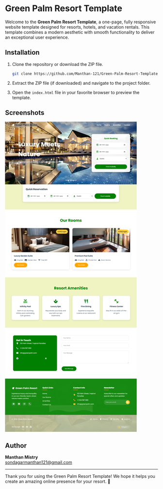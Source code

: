 # Green Palm Resort Template

Welcome to the **Green Palm Resort Template**, a one-page, fully responsive website template designed for resorts, hotels, and vacation rentals. This template combines a modern aesthetic with smooth functionality to deliver an exceptional user experience.

## Installation

1. Clone the repository or download the ZIP file.

   ```bash
   git clone https://github.com/Manthan-121/Green-Palm-Resort-Template.git
   ```

2. Extract the ZIP file (if downloaded) and navigate to the project folder.
3. Open the `index.html` file in your favorite browser to preview the template.

## Screenshots

![Screenshot ](SS/Green%20Palm%20Resort.png)

## Author

**Manthan Mistry**    
sondagarmanthan121@gmail.com

---

Thank you for using the Green Palm Resort Template! We hope it helps you create an amazing online presence for your resort. 🌴
